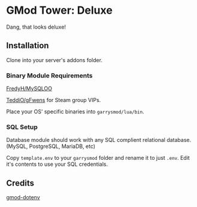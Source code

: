 # GMod Tower: Deluxe
Dang, that looks deluxe!

## Installation
Clone into your server's addons folder.

### Binary Module Requirements
[FredyH/MySQLOO](https://github.com/FredyH/MySQLOO)

[TeddiO/gFwens](https://github.com/TeddiO/gFwens) for Steam group VIPs.

Place your OS' specific binaries into `garrysmod/lua/bin`.

### SQL Setup
Database module should work with any SQL complient relational database. (MySQL, PostgreSQL, MariaDB, etc)

Copy `template.env` to your `garrysmod` folder and rename it to just `.env`.
Edit it's contents to use your SQL credentials.

## Credits

[gmod-dotenv](https://github.com/TomDotBat/gmod-dotenv)